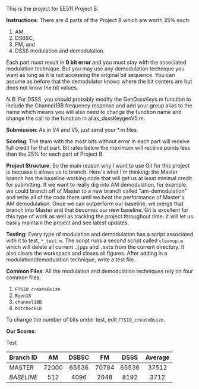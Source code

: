 This is the project for EE511 Project B.

**Instructions**: There are 4 parts of the Project B which are worth 25% each:
1. AM, 
2. DSBSC,
3. FM, and
4. DSSS modulation and demodulation. 

Each part must result in **0 bit error** and you must stay with the associated modulation technique. But you may use any demodulation technique you want as long as it is not accessing the original bit sequence. You can assume as before that the demodulator knows where the bit centers are but does not know the bit values. 

_N.B_: For DSSS, you should probably modify the GenDsssKeys.m function to include the Channel18B frequency response and add your group alias to the name which means you will also need to change the function name and change the call to the function in alias_dsssKeygenV5.m.

**Submission**: As in V4 and V5, just send your *.m files. 

**Scoring**: The team with the most bits without error in each part will receive full credit for that part. Bit rates below the maximum will receive points less than the 25% for each part of Project B. 

**Project Structure**: So the main reason why I want to use Git for this project is becuase it allows us to branch. Here's what I'm thinking: the Master branch has the baseline working code that will get us at least minimal credit for submitting. If we want to really dig into AM demodulation, for example, we could branch off of Master to a new branch called "am-demodulation" and write all of the code there until we beat the performance of Master's AM demodulation. Once we can outperform our baseline, we merge that branch into Master and that becomes our new baseline. Git is excellent for this type of work as well as tracking the project throughout time. It will let us easily maintain the project and see latest updates. 

**Testing**: Every type of modulation and demodulation has a script associated with it to test, `*_test.m`. The script runs a second script called `cleanup.m` which will delete all current `.jpg`s and `.mat`s from the current directory. It also clears the workspace and closes all figures. After adding in a modulation/demodulation technique, write a test file.

**Common Files**: All the modulation and demodulation techniques rely on four common files: 
1. `FTSIO_createBsize`
2. `Bgen18`
3. `channel18B`
4. `bitcheck18`

To change the number of bits under test, edit `FTSIO_createBsize`.

**Our Scores**:

Test

| Branch ID    | AM             | DSBSC         | FM            | DSSS          | Average       |
| :---         |     :---:      |     :---:     |   :---:       |     :---:     |     :---:     |
| MASTER	   | 72000   	    | 65536 	    | 70784  	    | 65536  	    | 37512         |
| _BASELINE_   | 512       	    | 4096   	    | 2048  	    | 8192  	    | 3712          |

